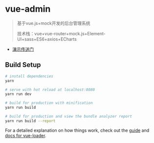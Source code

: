 # vue-admin

> 基于vue.js+mock开发的后台管理系统
>
> 技术栈：vue+vue-router+mock.js+Element-UI+sass+ES6+axios+ECharts

- [演示传送门](http://fog3211.com/vue-admin/dist/index.html)  

## Build Setup

```bash
# install dependencies
yarn  

# serve with hot reload at localhost:8080
yarn run dev

# build for production with minification
yarn run build

# build for production and view the bundle analyzer report
yarn run build --report
```

For a detailed explanation on how things work, check out the [guide](http://vuejs-templates.github.io/webpack/) and [docs for vue-loader](http://vuejs.github.io/vue-loader).
